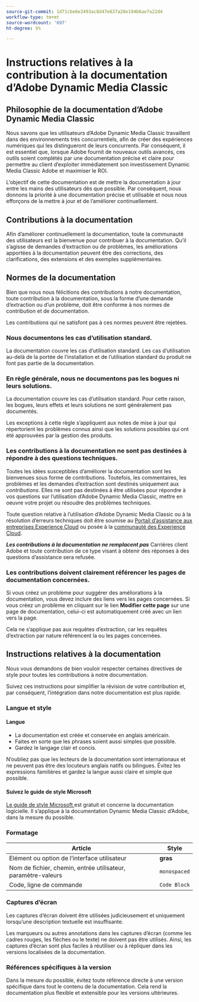 ```yaml
---
source-git-commit: 1d71cbe6e2493ac8d47e837a20e194b6ae7a22d4
workflow-type: tm+mt
source-wordcount: '697'
ht-degree: 5%

---
```

# Instructions relatives à la contribution à la documentation d’Adobe Dynamic Media Classic

## Philosophie de la documentation d’Adobe Dynamic Media Classic

Nous savons que les utilisateurs d’Adobe Dynamic Media Classic travaillent dans des environnements très concurrentiels, afin de créer des expériences numériques qui les distingueront de leurs concurrents. Par conséquent, il est essentiel que, lorsque Adobe fournit de nouveaux outils avancés, ces outils soient complétés par une documentation précise et claire pour permettre au client d’exploiter immédiatement son investissement Dynamic Media Classic Adobe et maximiser le ROI.

L’objectif de cette documentation est de mettre la documentation à jour entre les mains des utilisateurs dès que possible. Par conséquent, nous donnons la priorité à une documentation précise et utilisable et nous nous efforçons de la mettre à jour et de l’améliorer continuellement.

## Contributions à la documentation

Afin d’améliorer continuellement la documentation, toute la communauté des utilisateurs est la bienvenue pour contribuer à la documentation. Qu’il s’agisse de demandes d’extraction ou de problèmes, les améliorations apportées à la documentation peuvent être des corrections, des clarifications, des extensions et des exemples supplémentaires.

## Normes de la documentation

Bien que nous nous félicitions des contributions à notre documentation, toute contribution à la documentation, sous la forme d’une demande d’extraction ou d’un problème, doit être conforme à nos normes de contribution et de documentation.

Les contributions qui ne satisfont pas à ces normes peuvent être rejetées.

### Nous documentons les cas d’utilisation standard.

La documentation couvre les cas d’utilisation standard. Les cas d’utilisation au-delà de la portée de l’installation et de l’utilisation standard du produit ne font pas partie de la documentation.

### En règle générale, nous ne documentons pas les bogues ni leurs solutions.

La documentation couvre les cas d’utilisation standard. Pour cette raison, les bogues, leurs effets et leurs solutions ne sont généralement pas documentés.

Les exceptions à cette règle s’appliquent aux notes de mise à jour qui répertorient les problèmes connus ainsi que les solutions possibles qui ont été approuvées par la gestion des produits.

### Les contributions à la documentation ne sont pas destinées à répondre à des questions techniques.

Toutes les idées susceptibles d’améliorer la documentation sont les bienvenues sous forme de contributions. Toutefois, les commentaires, les problèmes et les demandes d’extraction sont destinés uniquement aux *contributions*. Elles ne sont pas destinées à être utilisées pour répondre à vos questions sur l’utilisation d’Adobe Dynamic Media Classic, mettre en oeuvre votre projet ou résoudre des problèmes techniques.

Toute question relative à l’utilisation d’Adobe Dynamic Media Classic ou à la résolution d’erreurs techniques doit être soumise au [Portail d’assistance aux entreprises Experience Cloud](https://helpx.adobe.com/fr/contact/enterprise-support.ec.html) ou posée à la [communauté des Experience Cloud](https://forums.adobe.com/community/experience-cloud/marketing-cloud/experience-manager).

***Les contributions à la documentation ne remplacent pas*** Carrières client Adobe et toute contribution de ce type visant à obtenir des réponses à des questions d’assistance sera refusée.

### Les contributions doivent clairement référencer les pages de documentation concernées.

Si vous créez un problème pour suggérer des améliorations à la documentation, vous devez inclure des liens vers les pages concernées. Si vous créez un problème en cliquant sur le lien **Modifier cette page** sur une page de documentation, celui-ci est automatiquement créé avec un lien vers la page.

Cela ne s’applique pas aux requêtes d’extraction, car les requêtes d’extraction par nature référencent la ou les pages concernées.

## Instructions relatives à la documentation

Nous vous demandons de bien vouloir respecter certaines directives de style pour toutes les contributions à notre documentation.

Suivez ces instructions pour simplifier la révision de votre contribution et, par conséquent, l’intégration dans notre documentation est plus rapide.

### Langue et style

#### Langue

* La documentation est créée et conservée en anglais américain.
* Faites en sorte que les phrases soient aussi simples que possible.
* Gardez le langage clair et concis.

N’oubliez pas que les lecteurs de la documentation sont internationaux et ne peuvent pas être des locuteurs anglais natifs ou bilingues. Évitez les expressions familières et gardez la langue aussi claire et simple que possible.

#### Suivez le guide de style Microsoft

[Le guide de style Microsoft ](https://docs.microsoft.com/en-us/style-guide/welcome/) est gratuit et concerne la documentation logicielle. Il s’applique à la documentation Dynamic Media Classic d’Adobe, dans la mesure du possible.

### Formatage

| Article | Style |
|---|---|
| Elément ou option de l’interface utilisateur | **gras** |
| Nom de fichier, chemin, entrée utilisateur, paramètre-valeurs | `monospaced` |
| Code, ligne de commande | ```Code Block``` |

### Captures d’écran

Les captures d’écran doivent être utilisées judicieusement et uniquement lorsqu’une description textuelle est insuffisante.

Les marqueurs ou autres annotations dans les captures d’écran (comme les cadres rouges, les flèches ou le texte) ne doivent pas être utilisés. Ainsi, les captures d’écran sont plus faciles à réutiliser ou à répliquer dans les versions localisées de la documentation.

### Références spécifiques à la version

Dans la mesure du possible, évitez toute référence directe à une version spécifique dans tout le contenu de la documentation. Cela rend la documentation plus flexible et extensible pour les versions ultérieures.
